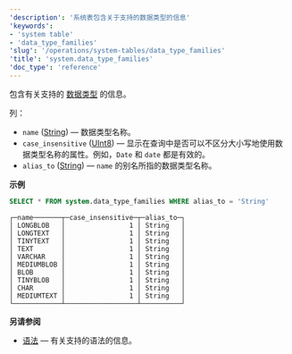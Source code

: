 ```yaml
---
'description': '系统表包含关于支持的数据类型的信息'
'keywords':
- 'system table'
- 'data_type_families'
'slug': '/operations/system-tables/data_type_families'
'title': 'system.data_type_families'
'doc_type': 'reference'
---
```


包含有关支持的 [数据类型](../../sql-reference/data-types/index.md) 的信息。

列：

- `name` ([String](../../sql-reference/data-types/string.md)) — 数据类型名称。
- `case_insensitive` ([UInt8](../../sql-reference/data-types/int-uint.md)) — 显示在查询中是否可以不区分大小写地使用数据类型名称的属性。例如，`Date` 和 `date` 都是有效的。
- `alias_to` ([String](../../sql-reference/data-types/string.md)) — `name` 的别名所指的数据类型名称。

**示例**

```sql
SELECT * FROM system.data_type_families WHERE alias_to = 'String'
```

```text
┌─name───────┬─case_insensitive─┬─alias_to─┐
│ LONGBLOB   │                1 │ String   │
│ LONGTEXT   │                1 │ String   │
│ TINYTEXT   │                1 │ String   │
│ TEXT       │                1 │ String   │
│ VARCHAR    │                1 │ String   │
│ MEDIUMBLOB │                1 │ String   │
│ BLOB       │                1 │ String   │
│ TINYBLOB   │                1 │ String   │
│ CHAR       │                1 │ String   │
│ MEDIUMTEXT │                1 │ String   │
└────────────┴──────────────────┴──────────┘
```

**另请参阅**

- [语法](../../sql-reference/syntax.md) — 有关支持的语法的信息。

